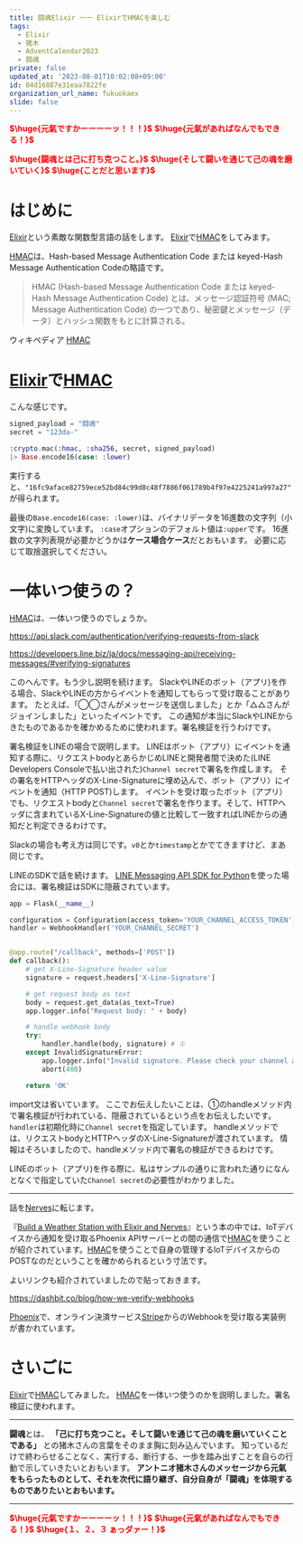 ```yaml
---
title: 闘魂Elixir ーー ElixirでHMACを楽しむ
tags:
  - Elixir
  - 猪木
  - AdventCalendar2023
  - 闘魂
private: false
updated_at: '2023-08-01T10:02:08+09:00'
id: 04d16887e31eaa7822fe
organization_url_name: fukuokaex
slide: false
---
```

<b><font color="red">$\huge{元氣ですかーーーーッ！！！}$</font></b>
<b><font color="red">$\huge{元氣があればなんでもできる！}$</font></b>

<b><font color="red">$\huge{闘魂とは己に打ち克つこと。}$</font></b>
<b><font color="red">$\huge{そして闘いを通じて己の魂を磨いていく}$</font></b>
<b><font color="red">$\huge{ことだと思います}$</font></b>


# はじめに

[Elixir](https://elixir-lang.org/)という素敵な関数型言語の話をします。
[Elixir](https://elixir-lang.org/)で[HMAC](https://datatracker.ietf.org/doc/html/rfc2104)をしてみます。

[HMAC](https://datatracker.ietf.org/doc/html/rfc2104)は、Hash-based Message Authentication Code または keyed-Hash Message Authentication Codeの略語です。

> HMAC (Hash-based Message Authentication Code または keyed-Hash Message Authentication Code) とは、メッセージ認証符号 (MAC; Message Authentication Code) の一つであり、秘密鍵とメッセージ（データ）とハッシュ関数をもとに計算される。

ウィキペディア [HMAC](https://ja.wikipedia.org/wiki/HMAC)



# [Elixir](https://elixir-lang.org/)で[HMAC](https://datatracker.ietf.org/doc/html/rfc2104)

こんな感じです。


```elixir
signed_payload = "闘魂"
secret = "123da-"

:crypto.mac(:hmac, :sha256, secret, signed_payload)
|> Base.encode16(case: :lower)
```

実行すると、`"16fc9aface82759ece52bd84c99d8c48f7886f061789b4f97e4225241a997a27"`が得られます。

最後の`Base.encode16(case: :lower)`は、バイナリデータを16進数の文字列（小文字)に変換しています。
`:case`オプションのデフォルト値は`:upper`です。
16進数の文字列表現が必要かどうかは**ケース場合ケース**だとおもいます。
必要に応じて取捨選択してください。

# 一体いつ使うの？

[HMAC](https://datatracker.ietf.org/doc/html/rfc2104)は、一体いつ使うのでしょうか。

https://api.slack.com/authentication/verifying-requests-from-slack

https://developers.line.biz/ja/docs/messaging-api/receiving-messages/#verifying-signatures

このへんです。もう少し説明を続けます。
SlackやLINEのボット（アプリ)を作る場合、SlackやLINEの方からイベントを通知してもらって受け取ることがあります。
たとえば、「◯◯さんがメッセージを送信しました」とか「△△さんがジョインしました」といったイベントです。
この通知が本当にSlackやLINEからきたものであるかを確かめるために使われます。署名検証を行うわけです。

署名検証をLINEの場合で説明します。
LINEはボット（アプリ）にイベントを通知する際に、リクエストbodyとあらかじめLINEと開発者間で決めた(LINE Developers Consoleで払い出された)`Channel secret`で署名を作成します。
その署名をHTTPヘッダのX-Line-Signatureに埋め込んで、ボット（アプリ）にイベントを通知（HTTP POST)します。
イベントを受け取ったボット（アプリ）でも、リクエストbodyと`Channel secret`で署名を作ります。そして、HTTPヘッダに含まれているX-Line-Signatureの値と比較して一致すればLINEからの通知だと判定できるわけです。

Slackの場合も考え方は同じです。`v0`とか`timestamp`とかでてきますけど、まあ同じです。

LINEのSDKで話を続けます。
[LINE Messaging API SDK for Python](https://github.com/line/line-bot-sdk-python)を使った場合には、署名検証はSDKに隠蔽されています。

```python
app = Flask(__name__)

configuration = Configuration(access_token='YOUR_CHANNEL_ACCESS_TOKEN')
handler = WebhookHandler('YOUR_CHANNEL_SECRET')


@app.route("/callback", methods=['POST'])
def callback():
    # get X-Line-Signature header value
    signature = request.headers['X-Line-Signature']

    # get request body as text
    body = request.get_data(as_text=True)
    app.logger.info("Request body: " + body)

    # handle webhook body
    try:
        handler.handle(body, signature) # ①
    except InvalidSignatureError:
        app.logger.info("Invalid signature. Please check your channel access token/channel secret.")
        abort(400)

    return 'OK'
```

import文は省いています。
ここでお伝えしたいことは、①のhandleメソッド内で署名検証が行われている、隠蔽されているという点をお伝えしたいです。
`handler`は初期化時に`Channel secret`を指定しています。
handleメソッドでは、リクエストbodyとHTTPヘッダのX-Line-Signatureが渡されています。
情報はそろいましたので、handleメソッド内で署名の検証ができるわけです。

LINEのボット（アプリ)を作る際に、私はサンプルの通りに言われた通りになんとなくで指定していた`Channel secret`の必要性がわかりました。

---

話を[Nerves](https://nerves-project.org/)に転じます。

『[Build a Weather Station with Elixir and Nerves](https://pragprog.com/titles/passweather/build-a-weather-station-with-elixir-and-nerves/)』という本の中では、IoTデバイスから通知を受け取るPhoenix APIサーバーとの間の通信で[HMAC](https://datatracker.ietf.org/doc/html/rfc2104)を使うことが紹介されています。[HMAC](https://datatracker.ietf.org/doc/html/rfc2104)を使うことで自身の管理するIoTデバイスからのPOSTなのだということを確かめられるという寸法です。

よいリンクも紹介されていましたので貼っておきます。

https://dashbit.co/blog/how-we-verify-webhooks

[Phoenix](https://www.phoenixframework.org/)で、オンライン決済サービス[Stripe](https://stripe.com/jp)からのWebhookを受け取る実装例が書かれています。

# さいごに

[Elixir](https://elixir-lang.org/)で[HMAC](https://datatracker.ietf.org/doc/html/rfc2104)してみました。
[HMAC](https://datatracker.ietf.org/doc/html/rfc2104)を一体いつ使うのかを説明しました。署名検証に使われます。

---


**闘魂**とは、  **「己に打ち克つこと。そして闘いを通じて己の魂を磨いていくことである」** との猪木さんの言葉をそのまま胸に刻み込んでいます。
知っているだけで終わらせることなく、実行する、断行する、一歩を踏み出すことを自らの行動で示していきたいとおもいます。
**アントニオ猪木さんのメッセージから元氣をもらったものとして、それを次代に語り継ぎ、自分自身が「闘魂」を体現するものでありたいとおもいます。**

---

<b><font color="red">$\huge{元氣ですかーーーーッ！！！}$</font></b>
<b><font color="red">$\huge{元氣があればなんでもできる！}$</font></b>
<b><font color="red">$\huge{１、２、３ ぁっダァー！}$</font></b>
